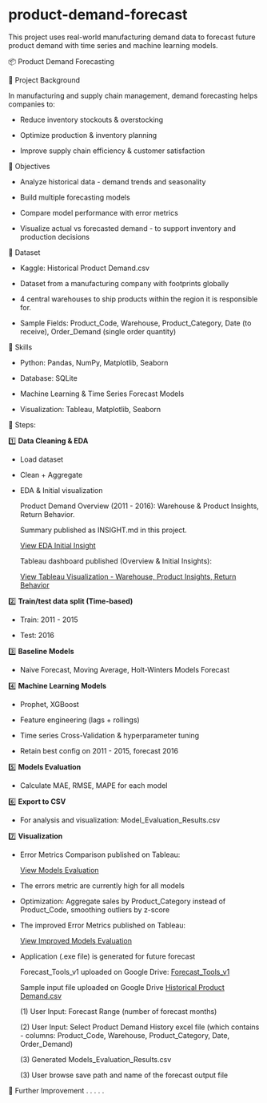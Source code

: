 # product-demand-forecast
This project uses real-world manufacturing demand data to forecast future product demand with time series and machine learning models.

📦 Product Demand Forecasting

📌 Project Background

In manufacturing and supply chain management, demand forecasting helps companies to:

- Reduce inventory stockouts & overstocking

- Optimize production & inventory planning

- Improve supply chain efficiency & customer satisfaction

📌 Objectives

- Analyze historical data - demand trends and seasonality

- Build multiple forecasting models

- Compare model performance with error metrics

- Visualize actual vs forecasted demand - to support inventory and production decisions

📌 Dataset

- Kaggle: Historical Product Demand.csv

- Dataset from a manufacturing company with footprints globally

- 4 central warehouses to ship products within the region it is responsible for.

- Sample Fields: Product_Code, Warehouse, Product_Category, Date (to receive), Order_Demand (single order quantity)

📌 Skills

- Python: Pandas, NumPy, Matplotlib, Seaborn

- Database: SQLite

- Machine Learning & Time Series Forecast Models

- Visualization: Tableau, Matplotlib, Seaborn

📌 Steps:

1️⃣ **Data Cleaning & EDA**

  - Load dataset

  - Clean + Aggregate

  - EDA & Initial visualization

    Product Demand Overview (2011 - 2016): Warehouse & Product Insights, Return Behavior.

    Summary published as INSIGHT.md in this project.
  
    [View EDA Initial Insight](https://github.com/portfolio-projects-lim/product-demand-forecast/commit/234c881b088d9c5888603c4557e44a7e628cb415)

    Tableau dashboard published (Overview & Initial Insights):

    [View Tableau Visualization - Warehouse, Product Insights, Return Behavior](https://public.tableau.com/views/ProductDemandForecast_17570459518060/Dashboard1?:language=en-GB&:sid=&:redirect=auth&:display_count=n&:origin=viz_share_link)

2️⃣ **Train/test data split (Time-based)**

  - Train: 2011 - 2015

  - Test: 2016

3️⃣ **Baseline Models**
  
  - Naive Forecast, Moving Average, Holt-Winters Models Forecast

4️⃣ **Machine Learning Models**

  - Prophet, XGBoost
  
  - Feature engineering (lags + rollings)

  - Time series Cross-Validation & hyperparameter tuning

  - Retain best config on 2011 - 2015, forecast 2016

5️⃣ **Models Evaluation**

  - Calculate MAE, RMSE, MAPE for each model
    
6️⃣ **Export to CSV**  

  - For analysis and visualization: Model_Evaluation_Results.csv

7️⃣ **Visualization**

- Error Metrics Comparison published on Tableau:

  [View Models Evaluation](https://public.tableau.com/views/ModelsEvaluationErrorMetrics/DashboardModelsEvaluation?:language=en-US&:sid=&:redirect=auth&:display_count=n&:origin=viz_share_link)

- The errors metric are currently high for all models

- Optimization: Aggregate sales by Product_Category instead of Product_Code, smoothing outliers by z-score

- The improved Error Metrics published on Tableau:

  [View Improved Models Evaluation](https://public.tableau.com/views/ForecastModelsEvaluation-AfterOptimize/Dashboard1?:language=en-GB&:sid=&:redirect=auth&:display_count=n&:origin=viz_share_link)

- Application (.exe file) is generated for future forecast

  Forecast_Tools_v1 uploaded on Google Drive: [Forecast_Tools_v1](https://drive.google.com/file/d/1bUs41ag9V8w_6HZGZmjJLyjTBClSzaBZ/view?usp=drive_link)

  Sample input file uploaded on Google Drive [Historical Product Demand.csv](https://drive.google.com/file/d/1iV2PplE7Pxa5b3BE8UFsXz0RfkAvJaLK/view?usp=drive_link)

  (1) User Input: Forecast Range (number of forecast months)
  
  (2) User Input: Select Product Demand History excel file (which contains - columns: Product_Code, Warehouse, Product_Category, Date, Order_Demand)

  (3) Generated Models_Evaluation_Results.csv

  (3) User browse save path and name of the forecast output file
  
📌 Further Improvement 
.
.
.
.
.

